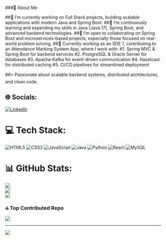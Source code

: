 ###💫 About Me

##🔭 I’m currently working on Full Stack projects, building scalable applications with modern Java and Spring Boot.
##🌱 I’m continuously learning and expanding my skills in Java (Java 17), Spring Boot, and advanced backend technologies.
##👯 I’m open to collaborating on Spring Boot and microservices-based projects, especially those focused on real-world problem solving.
##💼 Currently working as an SDE 1, contributing to an Attendance Marking System App, where I work with:
#1. Spring MVC & Spring Boot for backend services
#2. PostgreSQL & Oracle Server for databases
#3. Apache Kafka for event-driven communication
#4. Hazelcast for distributed caching
#5. CI/CD pipelines for streamlined deployment

##⚡ Passionate about scalable backend systems, distributed architectures, and clean code.



## 🌐 Socials:
[![LinkedIn](https://img.shields.io/badge/LinkedIn-%230077B5.svg?logo=linkedin&logoColor=white)](https://linkedin.com/in/sohaailkhan) 

# 💻 Tech Stack:
![HTML5](https://img.shields.io/badge/html5-%23E34F26.svg?style=for-the-badge&logo=html5&logoColor=white) ![CSS3](https://img.shields.io/badge/css3-%231572B6.svg?style=for-the-badge&logo=css3&logoColor=white) ![JavaScript](https://img.shields.io/badge/javascript-%23323330.svg?style=for-the-badge&logo=javascript&logoColor=%23F7DF1E) ![Java](https://img.shields.io/badge/java-%23ED8B00.svg?style=for-the-badge&logo=java&logoColor=white) ![Python](https://img.shields.io/badge/python-3670A0?style=for-the-badge&logo=python&logoColor=ffdd54) ![React](https://img.shields.io/badge/react-%2320232a.svg?style=for-the-badge&logo=react&logoColor=%2361DAFB) ![MySQL](https://img.shields.io/badge/mysql-%2300f.svg?style=for-the-badge&logo=mysql&logoColor=white)
# 📊 GitHub Stats:
![](https://github-readme-stats.vercel.app/api?username=Stack64&theme=dark&hide_border=false&include_all_commits=false&count_private=false)<br/>
![](https://github-readme-streak-stats.herokuapp.com/?user=Stack64&theme=dark&hide_border=false)<br/>
![](https://github-readme-stats.vercel.app/api/top-langs/?username=Stack64&theme=dark&hide_border=false&include_all_commits=false&count_private=false&layout=compact)

### 🔝 Top Contributed Repo
![](https://github-contributor-stats.vercel.app/api?username=Stack64&limit=5&theme=dark&combine_all_yearly_contributions=true)


---
[![](https://visitcount.itsvg.in/api?id=Stack64&icon=0&color=0)](https://visitcount.itsvg.in)


